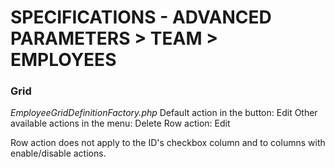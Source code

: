 # SPECIFICATIONS - ADVANCED PARAMETERS > TEAM > EMPLOYEES

### Grid
_EmployeeGridDefinitionFactory.php_
Default action in the button: Edit
Other available actions in the menu: Delete
Row action: Edit

Row action does not apply to the ID's checkbox column and to columns with enable/disable actions.
